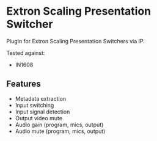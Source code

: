 # Extron Scaling Presentation Switcher

Plugin for Extron Scaling Presentation Switchers via IP.

Tested against:

- IN1608

## Features

- Metadata extraction
- Input switching
- Input signal detection
- Output video mute
- Audio gain (program, mics, output)
- Audio mute (program, mics, output)
